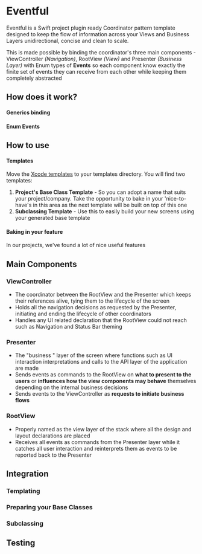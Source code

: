 # Eventful
Eventful is a Swift project plugin ready Coordinator pattern template designed to keep the flow of information across your Views and Business Layers unidirectional, concise and clean to scale.

This is made possible by binding the coordinator's three main components - ViewController *(Navigation)*, RootView *(View)* and Presenter *(Business Layer)* with Enum types of **Events** so each component know exactly the finite set of events they can receive from each other while keeping them completely abstracted

## How does it work?

#### Generics binding

#### Enum Events

## How to use

#### Templates
Move the [Xcode templates](https://github.com/raymundcat/Eventful/tree/master/Eventful%20Templates) to your templates directory. You will find two templates:

 1. **Project's Base Class Template** - So you can adopt a name that suits your project/company. Take the opportunity to bake in your 'nice-to-have's  in this area as the next template will be built on top of this one
 2. **Subclassing Template** - Use this to easily build your new screens using your generated base template

#### Baking in your feature

In our projects, we've found a lot of nice useful features 
 
## Main Components

### ViewController
- The coordinator between the RootView and the Presenter which keeps their references alive, tying them to the lifecycle of the screen
- Holds all the navigation decisions as requested by the Presenter, initiating and ending  the lifecycle of other coordinators
- Handles any UI related declaration that the RootView could not reach such as Navigation and Status Bar theming

### Presenter
- The "business " layer of the screen where functions such as UI interaction interpretations and calls to the API layer of the application are made
- Sends events as commands to the RootView on **what to present to the users** or **influences how the view components may behave** themselves depending on the internal business decisions
- Sends events to the ViewController as **requests to initiate business flows**

### RootView
- Properly named as the view layer of the stack where all the design and layout declarations are placed
- Receives all events as commands from the Presenter layer while it catches all user interaction and reinterprets them as events to be reported back to the Presenter

## Integration

### Templating

### Preparing your Base Classes

### Subclassing

## Testing
